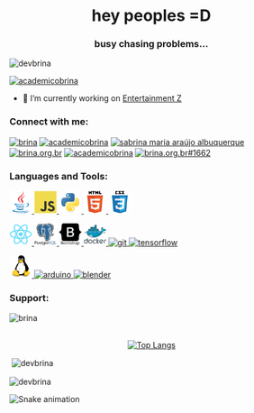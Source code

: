 <h1 align="center">hey peoples =D</h1>
<h3 align="center">busy chasing problems...</h3>

<p align="left"> <img src="https://komarev.com/ghpvc/?username=devbrina&label=Visitors&color=41b996&style=flat" alt="devbrina" /> </p>
<!-- 
<p align="left"> <a href="https://github.com/ryo-ma/github-profile-trophy"><img src="https://github-profile-trophy.vercel.app/?username=devbrina" alt="devbrina" /></a> </p>
 -->
<p align="left"> <a href="https://twitter.com/academicobrina" target="blank"><img src="https://img.shields.io/twitter/follow/academicobrina?logo=twitter&style=for-the-badge" alt="academicobrina" /></a> </p>

- 🔭 I’m currently working on [Entertainment Z](https://github.com/devbrina/Entertainment-Z)


<h3 align="left">Connect with me:</h3>
<p align="left">
<a href="https://dev.to/brina" target="blank"><img align="center" src="https://raw.githubusercontent.com/rahuldkjain/github-profile-readme-generator/master/src/images/icons/Social/devto.svg" alt="brina" height="30" width="40" /></a>
<a href="https://twitter.com/academicobrina" target="blank"><img align="center" src="https://raw.githubusercontent.com/rahuldkjain/github-profile-readme-generator/master/src/images/icons/Social/twitter.svg" alt="academicobrina" height="30" width="40" /></a>
<a href="https://linkedin.com/in/sabrina maria araújo albuquerque" target="blank"><img align="center" src="https://raw.githubusercontent.com/rahuldkjain/github-profile-readme-generator/master/src/images/icons/Social/linked-in-alt.svg" alt="sabrina maria araújo albuquerque" height="30" width="40" /></a>
<a href="https://instagram.com/brina.org.br" target="blank"><img align="center" src="https://raw.githubusercontent.com/rahuldkjain/github-profile-readme-generator/master/src/images/icons/Social/instagram.svg" alt="brina.org.br" height="30" width="40" /></a>
<a href="https://www.leetcode.com/academicobrina" target="blank"><img align="center" src="https://raw.githubusercontent.com/rahuldkjain/github-profile-readme-generator/master/src/images/icons/Social/leet-code.svg" alt="academicobrina" height="30" width="40" /></a>
<a href="https://discord.gg/brina.org.br#1662" target="blank"><img align="center" src="https://raw.githubusercontent.com/rahuldkjain/github-profile-readme-generator/master/src/images/icons/Social/discord.svg" alt="brina.org.br#1662" height="30" width="40" /></a>
</p>

<h3 align="left">Languages and Tools:</h3>

<a href="https://developer.mozilla.org/en-US/docs/Glossary/Java)" target="_blank" rel="noreferrer"> <img src="https://raw.githubusercontent.com/devicons/devicon/master/icons/java/java-original.svg" alt="java" width="40" height="40"/> </a>
<a href="https://developer.mozilla.org/en-US/docs/Web/JavaScript" target="_blank" rel="noreferrer"> <img src="https://raw.githubusercontent.com/devicons/devicon/master/icons/javascript/javascript-original.svg" alt="javascript" width="40" height="40"/> </a> <a href="https://www.python.org" target="_blank" rel="noreferrer"> <img src="https://raw.githubusercontent.com/devicons/devicon/master/icons/python/python-original.svg" alt="python" width="40" height="40"/> </a>   <a href="https://www.w3.org/html/" target="_blank" rel="noreferrer"> <img src="https://raw.githubusercontent.com/devicons/devicon/master/icons/html5/html5-original-wordmark.svg" alt="html5" width="40" height="40"/> </a>  <a href="https://www.w3schools.com/css/" target="_blank" rel="noreferrer"> <img src="https://raw.githubusercontent.com/devicons/devicon/master/icons/css3/css3-original-wordmark.svg" alt="css3" width="40" height="40"/> </a>  
<p align="left"> <a href="https://reactjs.org/" target="_blank" rel="noreferrer"> <img src="https://raw.githubusercontent.com/devicons/devicon/master/icons/react/react-original.svg" alt="react" width="40" height="40"/> </a> <a href="https://www.postgresql.org" target="_blank" rel="noreferrer"> <img src="https://raw.githubusercontent.com/devicons/devicon/master/icons/postgresql/postgresql-original-wordmark.svg" alt="postgresql" width="40" height="40"/> </a>  <a href="https://getbootstrap.com" target="_blank" rel="noreferrer"> <img src="https://raw.githubusercontent.com/devicons/devicon/master/icons/bootstrap/bootstrap-plain-wordmark.svg" alt="bootstrap" width="40" height="40"/> </a>   <a href="https://www.docker.com/" target="_blank" rel="noreferrer"> <img src="https://raw.githubusercontent.com/devicons/devicon/master/icons/docker/docker-original-wordmark.svg" alt="docker" width="40" height="40"/> </a> <a href="https://git-scm.com/" target="_blank" rel="noreferrer"> <img src="https://www.vectorlogo.zone/logos/git-scm/git-scm-icon.svg" alt="git" width="40" height="40"/> </a>  <a href="https://www.tensorflow.org" target="_blank" rel="noreferrer"> <img src="https://www.vectorlogo.zone/logos/tensorflow/tensorflow-icon.svg" alt="tensorflow" width="40" height="40"/> </a>
<p align="left"><a href="https://www.linux.org/" target="_blank" rel="noreferrer"> <img src="https://raw.githubusercontent.com/devicons/devicon/master/icons/linux/linux-original.svg" alt="linux" width="40" height="40"/> </a> <a href="https://www.arduino.cc/" target="_blank" rel="noreferrer"> <img src="https://cdn.worldvectorlogo.com/logos/arduino-1.svg" alt="arduino" width="40" height="40"/> </a> <a href="https://www.blender.org/" target="_blank" rel="noreferrer"> <img src="https://download.blender.org/branding/community/blender_community_badge_white.svg" alt="blender" width="40" height="40"/> </a>  </p>


<h3 align="left">Support:</h3>
<p><a href="https://www.buymeacoffee.com/brina"> <img align="left" src="https://cdn.buymeacoffee.com/buttons/v2/default-yellow.png" height="50" width="210" alt="brina" /></a></p><br><br>

[![Top Langs](https://github-readme-stats.vercel.app/api/top-langs/?username=devbrina&layout=compact)](https://github.com/devbrina/github-readme-stats)

<p>&nbsp;<img align="center" src="https://github-readme-stats.vercel.app/api?username=devbrina&show_icons=true&theme=cobalt&title_color=41b996&locale=en" alt="devbrina" /></p>

<p><img align="center" src="https://github-readme-streak-stats.herokuapp.com/?user=devbrina&theme=dark" alt="devbrina" /></p>

![Snake animation](https://github.com/devbrina/devbrina/blob/output/github-contribution-grid-snake.svg)
